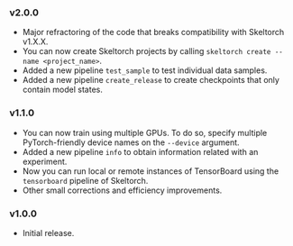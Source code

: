 ### v2.0.0
+ Major refractoring of the code that breaks compatibility with Skeltorch
  v1.X.X.
+ You can now create Skeltorch projects by calling ``skeltorch create
  --name <project_name>``.
+ Added a new pipeline ``test_sample`` to test individual data samples.
+ Added a new pipeline ``create_release`` to create checkpoints that only
  contain model states.

### v1.1.0
+ You can now train using multiple GPUs. To do so, specify multiple
PyTorch-friendly device names on the `--device` argument.
+ Added a new pipeline ``info`` to obtain information related with an
  experiment.
+ Now you can run local or remote instances of TensorBoard using
  the ``tensorboard`` pipeline of Skeltorch.
+ Other small corrections and efficiency improvements.

### v1.0.0
+ Initial release.